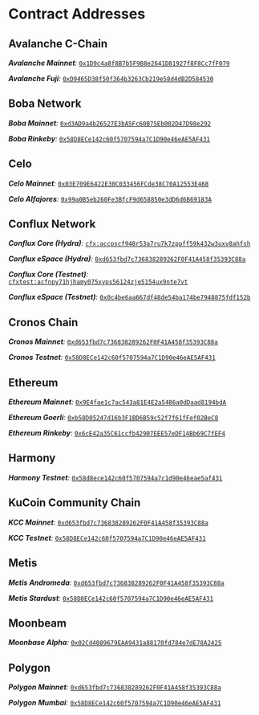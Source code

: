 # Contract Addresses

## Avalanche C-Chain

_**Avalanche Mainnet**:_ [`0x1D9c4a8f8B7b5F9B8e2641D81927f8F8Cc7fF079`](https://snowtrace.io/address/0x1D9c4a8f8B7b5F9B8e2641D81927f8F8Cc7fF079#readProxyContract)

_**Avalanche Fuji**:_ [`0xD9465D38f50f364b3263Cb219e58d4dB2D584530`](https://testnet.snowtrace.io/address/0xD9465D38f50f364b3263Cb219e58d4dB2D584530#readProxyContract)

## Boba Network

_**Boba Mainnet**:_ [`0xd3AD9a4b26527E3bA5Fc60B75Eb002D47D98e292`](https://blockexplorer.boba.network/address/0xd3AD9a4b26527E3bA5Fc60B75Eb002D47D98e292)

_**Boba Rinkeby**:_ [`0x58D8ECe142c60f5707594a7C1D90e46eAE5AF431`](https://blockexplorer.rinkeby.boba.network/address/0x58D8ECe142c60f5707594a7C1D90e46eAE5AF431)

## Celo

_**Celo Mainnet**:_ [`0x03E709E6422E30C033456FCde38C70A12553E468`](https://explorer.celo.org/address/0x03E709E6422E30C033456FCde38C70A12553E468)

_**Celo Alfajores**:_ [`0x99a0B5eb260Fe3BfcF9d658850e3dD6d6B69183A`](https://alfajores-blockscout.celo-testnet.org/address/0x99a0B5eb260Fe3BfcF9d658850e3dD6d6B69183A)

## Conflux Network

_**Conflux Core (Hydra)**:_ [`cfx:accpscf948r53a7ru7k7zppff59k432w3uxv8ahfsh`](https://confluxscan.io/address/cfx:accpscf948r53a7ru7k7zppff59k432w3uxv8ahfsh)

_**Conflux eSpace (Hydra)**:_ [`0xd653fbd7c736838289262F0F41A458f35393C88a`](https://evm.confluxscan.net/address/0xd653fbd7c736838289262F0F41A458f35393C88a)

_**Conflux Core (Testnet)**:_ [`cfxtest:acfnpy71hjhamy075xyps56124zje5154ux9nte7vt`](https://testnet.confluxscan.io/address/cfxtest:acfnpy71hjhamy075xyps56124zje5154ux9nte7vt)

_**Conflux eSpace (Testnet)**:_ [`0x0c4be6aa667df48de54ba174be7948875fdf152b`](https://evmtestnet.confluxscan.net/address/0x0c4be6aa667df48de54ba174be7948875fdf152b)

## Cronos Chain

_**Cronos Mainnet**:_ [`0xd653fbd7c736838289262F0F41A458f35393C88a`](https://cronoscan.com/address/0xd653fbd7c736838289262F0F41A458f35393C88a)

_**Cronos Testnet**:_ [`0x58D8ECe142c60f5707594a7C1D90e46eAE5AF431`](https://cronos.org/explorer/testnet3/address/0x58D8ECe142c60f5707594a7C1D90e46eAE5AF431)

## Ethereum

_**Ethereum Mainnet**:_ [`0x9E4fae1c7ac543a81E4E2a5486a0dDaad8194bdA`](https://etherscan.io/address/0x9E4fae1c7ac543a81E4E2a5486a0dDaad8194bdA)

_**Ethereum Goerli**:_ [`0xb58D05247d16b3F1BD6B59c52f7f61fFef02BeC8`](https://goerli.etherscan.io/address/0xb58D05247d16b3F1BD6B59c52f7f61fFef02BeC8)

_**Ethereum Rinkeby**:_ [`0x6cE42a35C61ccfb42907EEE57eDF14Bb69C7fEF4`](https://rinkeby.etherscan.io/address/0x6cE42a35C61ccfb42907EEE57eDF14Bb69C7fEF4)

## Harmony

_**Harmony Testnet**:_ [`0x58d8ece142c60f5707594a7c1d90e46eae5af431`](https://explorer.pops.one/address/0x58d8ece142c60f5707594a7c1d90e46eae5af431)

## KuCoin Community Chain

_**KCC Mainnet**:_ [`0xd653fbd7c736838289262F0F41A458f35393C88a`](https://scan.kcc.io/address/0xd653fbd7c736838289262F0F41A458f35393C88a)

_**KCC Testnet**:_ [`0x58D8ECe142c60f5707594a7C1D90e46eAE5AF431`](https://scan-testnet.kcc.network/address/0x58D8ECe142c60f5707594a7C1D90e46eAE5AF431)

## Metis

_**Metis Andromeda**:_ [`0xd653fbd7c736838289262F0F41A458f35393C88a`](https://andromeda-explorer.metis.io/address/0xd653fbd7c736838289262F0F41A458f35393C88a)

_**Metis Stardust**:_ [`0x58D8ECe142c60f5707594a7C1D90e46eAE5AF431`](https://stardust-explorer.metis.io/address/0x58D8ECe142c60f5707594a7C1D90e46eAE5AF431)

## Moonbeam

_**Moonbase Alpha**:_ [`0x02Cd4089679EAA9431a88170fd784e7dE78A2425`](https://moonbase.moonscan.io/address/0x02Cd4089679EAA9431a88170fd784e7dE78A2425)

## Polygon

_**Polygon Mainnet**:_ [`0xd653fbd7c736838289262F0F41A458f35393C88a`](https://polygonscan.com/address/0xd653fbd7c736838289262F0F41A458f35393C88a)

_**Polygon Mumbai**:_ [`0x58D8ECe142c60f5707594a7C1D90e46eAE5AF431`](https://mumbai.polygonscan.com/address/0x58D8ECe142c60f5707594a7C1D90e46eAE5AF431)
